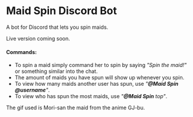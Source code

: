 # Maid Spin Discord Bot

A bot for Discord that lets you spin maids.
 
Live version coming soon.
 
#### Commands:
- To spin a maid simply command her to spin by saying *"Spin the maid!"* or something similar into the chat.
- The amount of maids you have spun will show up whenever you spin.
- To view how many maids another user has spun, use *"**@Maid Spin** **@username**"*.
- To view who has spun the most maids, use *"**@Maid Spin** top"*.

The gif used is Mori-san the maid from the anime GJ-bu.
